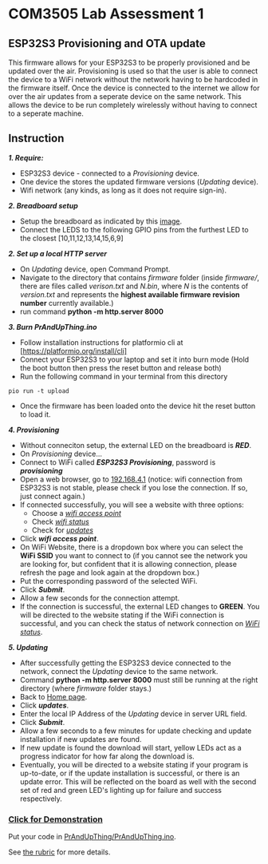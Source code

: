 
# COM3505 Lab Assessment 1

## ESP32S3 Provisioning and OTA update
This firmware allows for your ESP32S3 to be properly provisioned and be updated over the air. Provisioning is used so that the user is able to connect the device to a WiFi network without the network having to be hardcoded in the firmware itself. Once the device is connected to the internet we allow for over the air updates from a seperate device on the same network. This allows the device to be run completely wirelessly without having to connect to a seperate machine.

## Instruction
***1. Require:***
 - ESP32S3 device - connected to a *Provisioning* device.
 - One device the stores the updated firmware versions (*Updating* device).
 - Wifi network (any kinds, as long as it does not require sign-in).
 
***2. Breadboard setup***
 - Setup the breadboard as indicated by this [image](breadboard.jpg).
 - Connect the LEDS to the following GPIO pins from the furthest LED to the closest [10,11,12,13,14,15,6,9]

***2. Set up a local HTTP server***
 - On *Updating* device, open Command Prompt.
 - Navigate to the directory that contains *firmware* folder (inside *firmware/*, there are files called *verison.txt* and *N.bin*, where *N* is the contents of *version.txt* and represents the **highest available firmware revision number** currently available.)
 - run command **python -m http.server 8000**

***3. Burn PrAndUpThing.ino*** 
 - Follow installation instructions for platformio cli at [https://platformio.org/install/cli]
 - Connect your ESP32S3 to your laptop and set it into burn mode (Hold the boot button then press the reset button and release both)
 - Run the following command in your terminal from this directory
 ```
 pio run -t upload
 ```
 - Once the firmware has been loaded onto the device hit the reset button to load it.

***4. Provisioning***
 - Without conneciton setup, the external LED on the breadboard is ***RED***.
 - On *Provisioning* device...
 - Connect to WiFi called ***ESP32S3 Provisioning***, password is ***provisioning***
 - Open a web browser, go to [192.168.4.1](http://192.168.4.1) (notice: wifi connection from ESP32S3 is not stable, please check if you lose the connection. If so, just connect again.)
 - If connected successfully, you will see a website with three options:
   - Choose a [*wifi access point*](http://192.168.4.1/wifi)
   - Check [*wifi status*](http://192.168.4.1/status)
   - Check for [*updates*](http://192.168.4.1/update)
 -  Click  ***wifi access point***.
 - On WiFi Website, there is a dropdown box where you can select the **WiFi SSID** you want to connect to (if you cannot see the network you are looking for, but confident that it is allowing connection, please refresh the page and look again at the dropdown box.)
 - Put the corresponding password of the selected WiFi.
 - Click ***Submit***.
 - Allow a few seconds for the connection attempt.
 - If the connection is successful, the external LED changes to **GREEN**. You will be directed to the website stating if the WiFi connection is successful, and you can check the status of network connection on [*WiFi status*](http://192.168.4.1/status).

***5. Updating***  
 - After successfully getting the ESP32S3 device connected to the network, connect the *Updating* device to the same network.
 - Command **python -m http.server 8000** must still be running at the right directory (where *firmware* folder stays.)
 - Back to [Home page](http://192.168.4.1).
 - Click  ***updates***.
 - Enter the local IP Address of the *Updating* device in server URL field.
 - Click ***Submit***.
 - Allow a few seconds to a few minutes for update checking and update installation if new updates are found.
 - If new update is found the download will start, yellow LEDs act as a progress indicator for how far along the download is.
 - Eventually, you will be directed to a website stating if your program is up-to-date, or if the update installation is successful, or there is an update error. This will be reflected on the board as well with the second set of red and green LED's lighting up for failure and success respectively.

### [Click for Demonstration](https://www.youtube.com/shorts/dX22xZhOTkA)


Put your code in [PrAndUpThing/PrAndUpThing.ino](PrAndUpThing/PrAndUpThing.ino).

See [the rubric](rubric.mkd) for more details.
